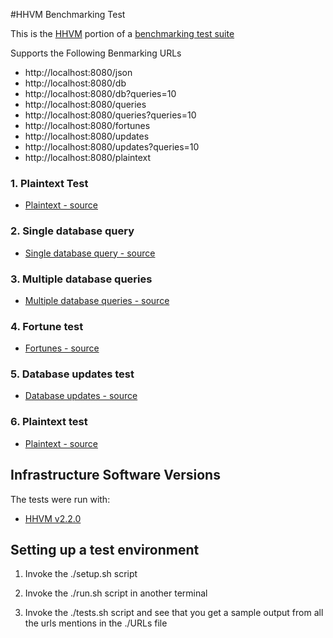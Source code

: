 #HHVM Benchmarking Test

This is the [HHVM](http://github.com/facebook/hhvm) portion of a [benchmarking test suite](../)

Supports the Following Benmarking URLs

* http://localhost:8080/json
* http://localhost:8080/db
* http://localhost:8080/db?queries=10
* http://localhost:8080/queries
* http://localhost:8080/queries?queries=10
* http://localhost:8080/fortunes
* http://localhost:8080/updates
* http://localhost:8080/updates?queries=10
* http://localhost:8080/plaintext

### 1. Plaintext Test

* [Plaintext - source](plaintext.php)

### 2. Single database query

* [Single database query - source](db.php)

### 3. Multiple database queries

* [Multiple database queries - source](queries.php)

### 4. Fortune test

* [Fortunes - source](fortunes.php)

### 5. Database updates test

* [Database updates - source](updates.php)

### 6. Plaintext test

* [Plaintext - source](plaintext.php)

## Infrastructure Software Versions
The tests were run with:

* [HHVM v2.2.0](http://github.com/facebook/hhvm)

## Setting up a test environment

1. Invoke the ./setup.sh script

2. Invoke the ./run.sh script in another terminal

3. Invoke the ./tests.sh script and see that you get a sample output from all
    the urls mentions in the ./URLs file
